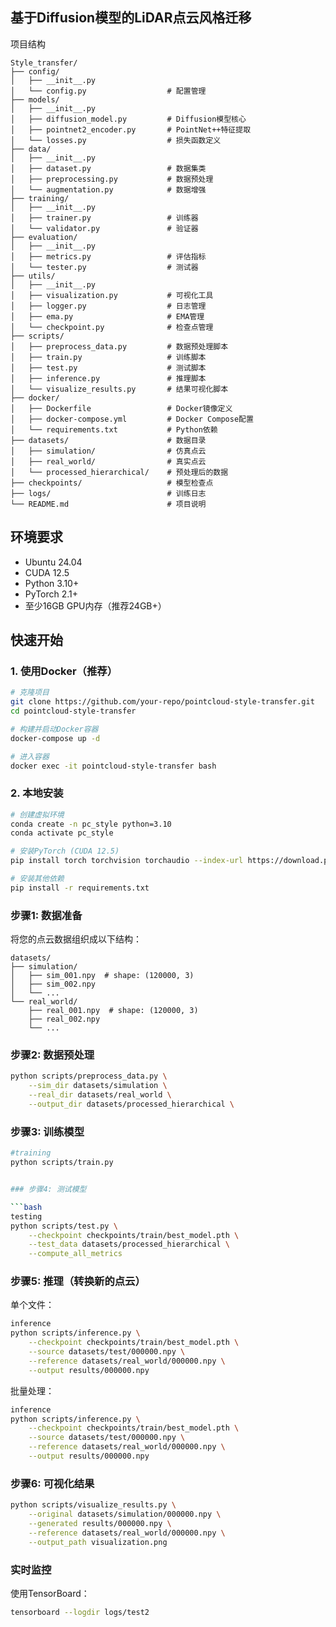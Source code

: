 ## 基于Diffusion模型的LiDAR点云风格迁移
项目结构

```
Style_transfer/
├── config/
│   ├── __init__.py
│   └── config.py                  # 配置管理
├── models/
│   ├── __init__.py
│   ├── diffusion_model.py         # Diffusion模型核心
│   ├── pointnet2_encoder.py       # PointNet++特征提取
│   └── losses.py                  # 损失函数定义
├── data/
│   ├── __init__.py
│   ├── dataset.py                 # 数据集类
│   ├── preprocessing.py           # 数据预处理
│   └── augmentation.py            # 数据增强
├── training/
│   ├── __init__.py
│   ├── trainer.py                 # 训练器
│   └── validator.py               # 验证器
├── evaluation/
│   ├── __init__.py
│   ├── metrics.py                 # 评估指标
│   └── tester.py                  # 测试器
├── utils/
│   ├── __init__.py
│   ├── visualization.py           # 可视化工具
│   ├── logger.py                  # 日志管理
│   ├── ema.py                     # EMA管理
│   └── checkpoint.py              # 检查点管理
├── scripts/
│   ├── preprocess_data.py         # 数据预处理脚本
│   ├── train.py                   # 训练脚本
│   ├── test.py                    # 测试脚本
│   ├── inference.py               # 推理脚本
│   └── visualize_results.py       # 结果可视化脚本
├── docker/
│   ├── Dockerfile                 # Docker镜像定义
│   ├── docker-compose.yml         # Docker Compose配置
│   └── requirements.txt           # Python依赖
├── datasets/                      # 数据目录
│   ├── simulation/                # 仿真点云
│   ├── real_world/                # 真实点云
│   └── processed_hierarchical/    # 预处理后的数据
├── checkpoints/                   # 模型检查点
├── logs/                          # 训练日志
└── README.md                      # 项目说明

```

## 环境要求

- Ubuntu 24.04
- CUDA 12.5
- Python 3.10+
- PyTorch 2.1+
- 至少16GB GPU内存（推荐24GB+）

## 快速开始

### 1. 使用Docker（推荐）

```bash
# 克隆项目
git clone https://github.com/your-repo/pointcloud-style-transfer.git
cd pointcloud-style-transfer

# 构建并启动Docker容器
docker-compose up -d

# 进入容器
docker exec -it pointcloud-style-transfer bash
```

### 2. 本地安装

```bash
# 创建虚拟环境
conda create -n pc_style python=3.10
conda activate pc_style

# 安装PyTorch (CUDA 12.5)
pip install torch torchvision torchaudio --index-url https://download.pytorch.org/whl/cu121

# 安装其他依赖
pip install -r requirements.txt
```


### 步骤1: 数据准备

将您的点云数据组织成以下结构：
```
datasets/
├── simulation/
│   ├── sim_001.npy  # shape: (120000, 3)
│   ├── sim_002.npy
│   └── ...
└── real_world/
    ├── real_001.npy  # shape: (120000, 3)
    ├── real_002.npy
    └── ...
```

### 步骤2: 数据预处理

```bash
python scripts/preprocess_data.py \
    --sim_dir datasets/simulation \
    --real_dir datasets/real_world \
    --output_dir datasets/processed_hierarchical \
```

### 步骤3: 训练模型

```bash
#training
python scripts/train.py


### 步骤4: 测试模型

```bash
testing
python scripts/test.py \
    --checkpoint checkpoints/train/best_model.pth \
    --test_data datasets/processed_hierarchical \
    --compute_all_metrics
```

### 步骤5: 推理（转换新的点云）

单个文件：
```bash
inference
python scripts/inference.py \
    --checkpoint checkpoints/train/best_model.pth \
    --source datasets/test/000000.npy \
    --reference datasets/real_world/000000.npy \
    --output results/000000.npy
```

批量处理：
```bash
inference
python scripts/inference.py \
    --checkpoint checkpoints/train/best_model.pth \
    --source datasets/test/000000.npy \
    --reference datasets/real_world/000000.npy \
    --output results/000000.npy
```

### 步骤6: 可视化结果

```bash
python scripts/visualize_results.py \
    --original datasets/simulation/000000.npy \
    --generated results/000000.npy \
    --reference datasets/real_world/000000.npy \
    --output_path visualization.png
```


### 实时监控

使用TensorBoard：
```bash
tensorboard --logdir logs/test2
```
